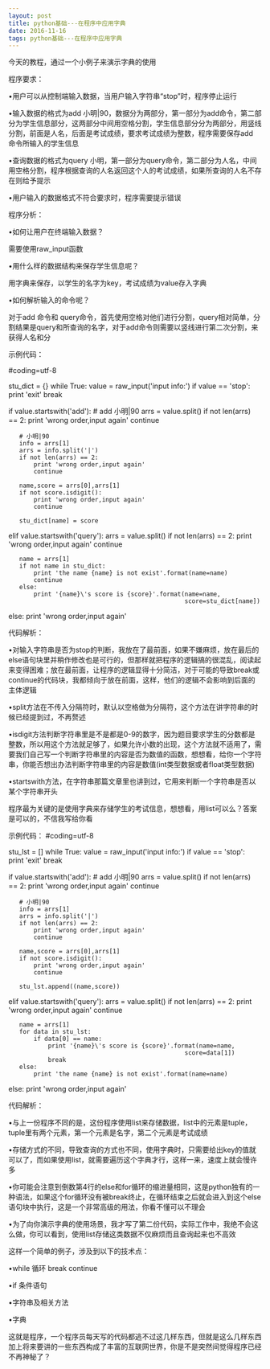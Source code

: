 ```yaml
---
layout: post
title: python基础---在程序中应用字典 
date: 2016-11-16 
tags: python基础---在程序中应用字典 
---
```

今天的教程，通过一个小例子来演示字典的使用




程序要求：

•用户可以从控制端输入数据，当用户输入字符串“stop”时，程序停止运行


•输入数据的格式为add  小明|90，数据分为两部分，第一部分为add命令，第二部分为学生信息部分，这两部分中间用空格分割，学生信息部分分为两部分，用竖线分割，前面是人名，后面是考试成绩，要求考试成绩为整数，程序需要保存add 命令所输入的学生信息


•查询数据的格式为query 小明，第一部分为query命令，第二部分为人名，中间用空格分割，程序根据查询的人名返回这个人的考试成绩，如果所查询的人名不存在则给予提示


•用户输入的数据格式不符合要求时，程序需要提示错误 



程序分析：

•如何让用户在终端输入数据？

需要使用raw_input函数


•用什么样的数据结构来保存学生信息呢？

用字典来保存，以学生的名字为key，考试成绩为value存入字典


•如何解析输入的命令呢？

对于add 命令和 query命令，首先使用空格对他们进行分割，query相对简单，分割结果是query和所查询的名字，对于add命令则需要以竖线进行第二次分割，来获得人名和分



示例代码：

 
#coding=utf-8

stu_dict = {}
while True:
   value = raw_input('input info:')
   if value == 'stop':
       print 'exit'
       break

   if value.startswith('add'):
       # add 小明|90
       arrs = value.split()
       if not len(arrs) == 2:
           print 'wrong order,input again'
           continue

       # 小明|90
       info = arrs[1]
       arrs = info.split('|')
       if not len(arrs) == 2:
           print 'wrong order,input again'
           continue

       name,score = arrs[0],arrs[1]
       if not score.isdigit():
           print 'wrong order,input again'
           continue

       stu_dict[name] = score
   elif value.startswith('query'):
       arrs = value.split()
       if not len(arrs) == 2:
           print 'wrong order,input again'
           continue

       name = arrs[1]
       if not name in stu_dict:
           print 'the name {name} is not exist'.format(name=name)
           continue
       else:
           print '{name}\'s score is {score}'.format(name=name,
                                                     score=stu_dict[name])
   else:
       print 'wrong order,input again'

代码解析：

•对输入字符串是否为stop的判断，我放在了最前面，如果不嫌麻烦，放在最后的else语句块里并稍作修改也是可行的，但那样就把程序的逻辑搞的很混乱，阅读起来变得困难；放在最前面，让程序的逻辑显得十分简洁，对于可能的导致break或continue的代码块，我都倾向于放在前面，这样，他们的逻辑不会影响到后面的主体逻辑


•split方法在不传入分隔符时，默认以空格做为分隔符，这个方法在讲字符串的时候已经提到过，不再赘述


•isdigit方法判断字符串里是不是都是0-9的数字，因为题目要求学生的分数都是整数，所以用这个方法就足够了，如果允许小数的出现，这个方法就不适用了，需要我们自己写一个判断字符串里的内容是否为数值的函数，想想看，给你一个字符串，你能否想出办法判断字符串里的内容是数值(int类型数据或者float类型数据)


•startswith方法，在字符串那篇文章里也讲到过，它用来判断一个字符串是否以某个字符串开头

 

程序最为关键的是使用字典来存储学生的考试信息，想想看，用list可以么？答案是可以的，不信我写给你看




示例代码：
#coding=utf-8

stu_lst = []
while True:
   value = raw_input('input info:')
   if value == 'stop':
       print 'exit'
       break

   if value.startswith('add'):
       # add 小明|90
       arrs = value.split()
       if not len(arrs) == 2:
           print 'wrong order,input again'
           continue

       # 小明|90
       info = arrs[1]
       arrs = info.split('|')
       if not len(arrs) == 2:
           print 'wrong order,input again'
           continue

       name,score = arrs[0],arrs[1]
       if not score.isdigit():
           print 'wrong order,input again'
           continue

       stu_lst.append((name,score))
   elif value.startswith('query'):
       arrs = value.split()
       if not len(arrs) == 2:
           print 'wrong order,input again'
           continue

       name = arrs[1]
       for data in stu_lst:
           if data[0] == name:
               print '{name}\'s score is {score}'.format(name=name,
                                                     score=data[1])
               break
       else:
           print 'the name {name} is not exist'.format(name=name)
   else:
       print 'wrong order,input again'








代码解析：

•与上一份程序不同的是，这份程序使用list来存储数据，list中的元素是tuple，tuple里有两个元素，第一个元素是名字，第二个元素是考试成绩


•存储方式的不同，导致查询的方式也不同，使用字典时，只需要给出key的值就可以了，而如果使用list，就需要遍历这个字典才行，这样一来，速度上就会慢许多


•你可能会注意到倒数第4行的else和for循环的缩进量相同，这是python独有的一种语法，如果这个for循环没有被break终止，在循环结束之后就会进入到这个else语句块中执行，这是一个非常高级的用法，你看不懂可以不理会


•为了向你演示字典的使用场景，我才写了第二份代码，实际工作中，我绝不会这么做，你可以看到，使用list存储这类数据不仅麻烦而且查询起来也不高效




这样一个简单的例子，涉及到以下的技术点：

•while 循环  break  continue


•if 条件语句


•字符串及相关方法


•字典

 


这就是程序，一个程序员每天写的代码都逃不过这几样东西，但就是这么几样东西加上将来要讲的一些东西构成了丰富的互联网世界，你是不是突然间觉得程序已经不再神秘了？
